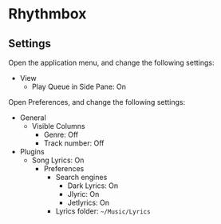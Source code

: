 # Rhythmbox

## Settings

Open the application menu, and change the following settings:

- View
    - Play Queue in Side Pane: On

Open Preferences, and change the following settings:

- General
	- Visible Columns
        - Genre: Off
        - Track number: Off
- Plugins
    - Song Lyrics: On
        - Preferences
            - Search engines
                - Dark Lyrics: On
                - Jlyric: On
                - Jetlyrics: On
            - Lyrics folder: `~/Music/Lyrics`
